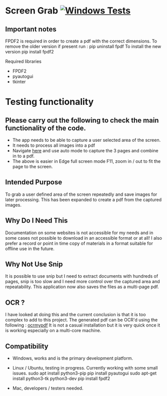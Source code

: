 # Screen Grab [![Windows Tests](https://github.com/ArielMAJ/screengrab/actions/workflows/windows-tests.yml/badge.svg)](https://github.com/ArielMAJ/screengrab/actions/workflows/windows-tests.yml)

## Important notes
FPDF2 is required in order to create a pdf with the correct dimensions.
To remove the older version if present run : pip uninstall fpdf
To install the new version pip install fpdf2

Required libraries
* FPDF2
* pyautogui
* tkinter

# Testing functionality
## Please carry out the following to check the main functionality of the code.
* The app needs to be able to capture a user selected area of the screen.
* It needs to process all images into a pdf
* Navigate [here](https://app.box.com/s/xtt0vzw90ocmhajgtp2sxo387kqy5ibn) and use auto mode to capture the 3 pages and combine in to a pdf.
* The above is easier in Edge full screen mode F11, zoom in / out to fit the page to the screen.


## Intended Purpose
To grab a user defined area of the screen repeatedly and save images for later processing.
This has been expanded to create a pdf from the captured images.

## Why Do I Need This
Documentation on some websites is not accessible for my needs and in some cases not possible to download in an accessible format or at all!
I also prefer a record or point in time copy of materials in a format suitable for offline use in the future.

## Why Not Use Snip
It is possible to use snip but I need to extract documents with hundreds of pages, snip is too slow and I need more control over the captured area and repeatability.
This application now also saves the files as a multi-page pdf.

## OCR ?
I have looked at doing this and the current conclusion is that it is too complex to add to this project.
The generated pdf can be OCR'd using the following : [ocrmypdf](https://ocrmypdf.readthedocs.io/en/latest/index.html)
It is not a casual installation but it is very quick once it is working especially on a multi-core machine.

## Compatibility
* Windows, works and is the primary development platform.
* Linux / Ubuntu, testing in progress. Currently working with some small issues.
 sudo apt install python3-pip
 pip install pyautogui
 sudo apt-get install python3-tk python3-dev
 pip install fpdf2

* Mac, developers / testers needed.
